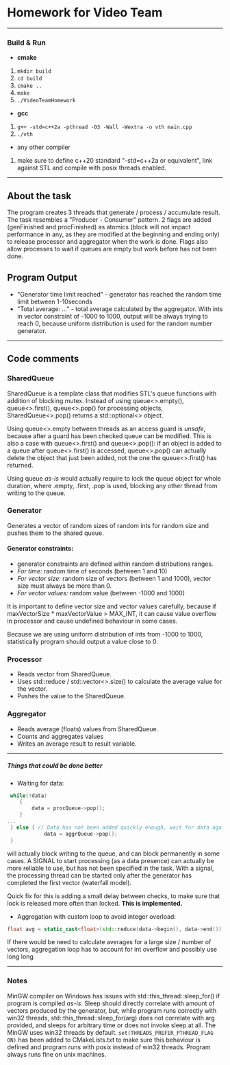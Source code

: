 
# Homework for Video Team 

------

### Build & Run 
 
- __cmake__
1. `mkdir build`
2. `cd build`
3. `cmake ..`
4. `make`
5. `./VideoTeamHomework`

- __gcc__
1. `g++ -std=c++2a -pthread -O3 -Wall -Wextra -o vth main.cpp`
2. `./vth`

- any other compiler
1. make sure to define c++20 standard "-std=c++2a or equivalent", link against STL and compile with posix threads enabled.

-----
## About the task
The program creates 3 threads that generate / process / accumulate result. The task resembles a "Producer - Consumer"
pattern. 2 flags are added (genFinished and procFinished) as atomics (block will not impact performance in any, as they
are modified at the beginning and ending only) to release processor and aggregator when the work is done. Flags also allow 
processes to wait if queues are empty but work before has not been done. 

## Program Output
 - "Generator time limit reached" - generator has reached the random time limit between 1-10seconds
 - "Total average: ..." - total average calculated by the aggregator. With ints in vector constraint of -1000 to 1000, 
output will be always trying to reach 0, because uniform distribution is used for the random number generator. 
------------
## Code comments

### SharedQueue
SharedQueue is a template class that modifies STL's queue functions with  addition of blocking mutex.
Instead of using queue<>.empty(), queue<>.first(), queue<>.pop() for processing objects,
SharedQueue<>.pop() returns a std::optional<> object. 

Using queue<>.empty between threads as an access guard is 
*unsafe*, because after a guard has been checked queue can be modified. 
This is also a case with queue<>.first() and queue<>.pop(): if an object is added to a 
queue after queue<>.first() is accessed, queue<>.pop() can actually delete the object that just been added,
not the one the queue<>.first() has returned.

Using queue *as-is* would actually require to lock the queue object for whole duration, where .empty, .first, .pop is used, 
blocking any other thread from writing to the queue. 
### Generator
Generates a vector of random sizes of random ints for random size and pushes them to the shared queue. 

#### Generator constraints: 
* generator constraints are defined within random distributions ranges. 
* *For time:* random time of seconds (between 1 and 10)
* *For vector size:* random size of vectors (between 1 and 1000), vector size must always be more than 0. 
* *For vector values:* random value (between -1000 and 1000)

It is important to define vector size and vector values carefully, because if 
maxVectorSize * maxVectorValue > MAX_INT, it can cause value overflow in processor and cause undefined behaviour in some cases.

Because we are using uniform distribution of ints from -1000 to 1000, statistically program should output a value close to 0.

### Processor 

* Reads vector from SharedQueue. 
* Uses std::reduce / std::vector<>.size() to calculate the average value for the vector. 
* Pushes the value to the SharedQueue. 

### Aggregator

* Reads average (floats) values from SharedQueue.
* Counts and aggregates values
* Writes an average result to result variable.

------

##### Things that could be done better 

- Waiting for data:
```c++
 while(!data)
    {
        data = procQueue->pop();
    }
...
 } else { // Data has not been added quickly enough, wait for data again
            data = aggrQueue->pop();
 }
```
will actually block writing to the queue, and can block permanently in some cases. 
A SIGNAL to start processing (as a data presence) can actually be more reliable to use, but has not been specified in the 
task. With a signal, the processing thread can be started only after the generator has completed the first vector (waterfall model).

Quick fix for this is adding a small delay between checks, to make sure that lock is released more often than locked. **This is implemented.**


- Aggregation with custom loop to avoid integer overload:
```c++
float avg = static_cast<float>(std::reduce(data->begin(), data->end())) / static_cast<float>(count);
```
If there would be need to calculate averages for a large size / number of vectors, aggregation loop has to account for int overflow and possibly use long long 

-------
### Notes 
MinGW compiler on Windows has issues with std::this_thread::sleep_for() if program is compiled *as-is*. Sleep should directly correlate with amount of 
vectors produced by the generator, but, while program runs correctly with win32 threads, std::this_thread::sleep_for(arg) does not correlate with arg provided, and sleeps for arbitrary time or does not invoke sleep at all. The MinGW uses win32 threads by default. 
`set(THREADS_PREFER_PTHREAD_FLAG ON)` has been added to CMakeLists.txt to make sure this behaviour is defined and program runs with posix instead of win32 threads. Program always runs fine on unix machines. 